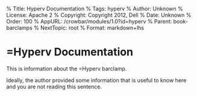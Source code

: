 % Title:      Hyperv Documentation
% Tags:       hyperv
% Author:     Unknown
% License:    Apache 2
% Copyright:  Copyright 2012, Dell 
% Date:       Unknown
% Order:      100
% AppURL:     /crowbar/modules/1.0?id=hyperv
% Parent:     book-barclamps
% NextTopic:  root
% Format:     markdown+lhs

# =Hyperv Documentation

This is information about the =Hyperv barclamp.

Ideally, the author provided some information that is useful to know here and you are not reading this sentence.